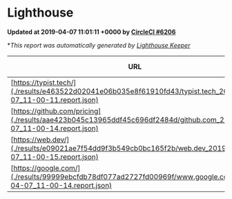 
# Lighthouse

**Updated at 2019-04-07 11:01:11 +0000 by [CircleCI #6206](https://circleci.com/gh/ItinerisLtd/lighthouse-keeper-example/6206)**

**This report was automatically generated by [Lighthouse Keeper](https://github.com/itinerisltd/lighthouse-keeper)*

| URL | Performance | Accessibility | Best Practices | SEO | PWA | Updated At |
| --- | --- | --- | --- | --- | --- | --- |
| [https://typist.tech/](./results/e463522d02041e06b035e8f61910fd43/typist.tech_2019-04-07_11-00-11.report.json) | 1 |  |  |  |  | 2019-04-07T11:00:11.190Z |
| [https://github.com/pricing](./results/aae423b045c13965ddf45c696df2484d/github.com_2019-04-07_11-00-14.report.json) | 0.87 | 0.89 | 0.93 | 0.9 | 0.58 | 2019-04-07T11:00:14.680Z |
| [https://web.dev/](./results/e09021ae7f54dd9f3b549cb0bc165f2b/web.dev_2019-04-07_11-00-15.report.json) | 0.97 | 0.93 | 0.93 | 0.96 | 1 | 2019-04-07T11:00:15.429Z |
| [https://google.com/](./results/99999ebcfdb78df077ad2727fd00969f/www.google.com_2019-04-07_11-00-14.report.json) | 0.95 | 0.71 | 0.93 | 0.82 | 0.58 | 2019-04-07T11:00:14.010Z |
